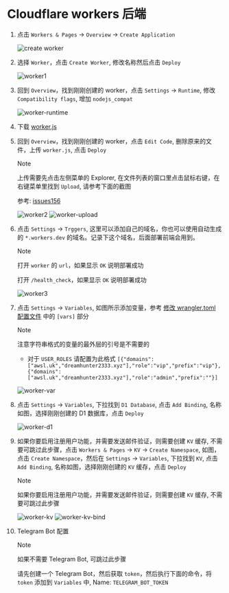 # Cloudflare workers 后端

1. 点击 `Workers & Pages` -> `Overview` -> `Create Application`

    ![create worker](/ui_install/worker_home.png)

2. 选择 `Worker`，点击 `Create Worker`, 修改名称然后点击 `Deploy`

    ![worker1](/ui_install/worker-1.png)

3. 回到 `Overview`，找到刚刚创建的 worker，点击 `Settings` -> `Runtime`, 修改 `Compatibility flags`, 增加 `nodejs_compat`

    ![worker-runtime](/ui_install/worker-runtime.png)

4. 下载 [worker.js](https://github.com/dreamhunter2333/cloudflare_temp_email/releases/latest/download/worker.js)

5. 回到 `Overview`，找到刚刚创建的 worker，点击 `Edit Code`, 删除原来的文件，上传 `worker.js`, 点击 `Deploy`

    > [!NOTE]
    > 上传需要先点击左侧菜单的 Explorer,
    > 在文件列表的窗口里点击鼠标右键，在右键菜单里找到 `Upload`,
    > 请参考下面的截图
    >
    > 参考: [issues156](https://github.com/dreamhunter2333/cloudflare_temp_email/issues/156#issuecomment-2079453822)

    ![worker2](/ui_install/worker-2.png)
    ![worker-upload](/ui_install/worker-upload.png)

6. 点击 `Settings` -> `Trggers`, 这里可以添加自己的域名，你也可以使用自动生成的 `*.workers.dev` 的域名。记录下这个域名，后面部署前端会用到。

    > [!NOTE]
    > 打开 `worker` 的 `url`，如果显示 `OK` 说明部署成功
    >
    > 打开 `/health_check`，如果显示 `OK` 说明部署成功

    ![worker3](/ui_install/worker-3.png)

7. 点击 `Settings` -> `Variables`, 如图所示添加变量，参考 [修改 wrangler.toml 配置文件](/zh/guide/cli/worker.html#修改-wrangler-toml-配置文件) 中的 `[vars]` 部分

    > [!NOTE]
    > 注意字符串格式的变量的最外层的引号是不需要的
    >
    > - 对于 `USER_ROLES` 请配置为此格式 `[{"domains":["awsl.uk","dreamhunter2333.xyz"],"role":"vip","prefix":"vip"},{"domains":["awsl.uk","dreamhunter2333.xyz"],"role":"admin","prefix":""}]`

    ![worker-var](/ui_install/worker-var.png)

8. 点击 `Settings` -> `Variables`, 下拉找到 `D1 Database`, 点击 `Add Binding`, 名称如图，选择刚刚创建的 D1 数据库，点击 `Deploy`

    ![worker-d1](/ui_install/worker-d1.png)

9.  如果你要启用注册用户功能，并需要发送邮件验证，则需要创建 `KV` 缓存, 不需要可跳过此步骤，点击 `Workers & Pages` -> `KV` -> `Create Namespace`, 如图，点击 `Create Namespace`，然后在 `Settings` -> `Variables`, 下拉找到 `KV`, 点击 `Add Binding`, 名称如图，选择刚刚创建的 `KV` 缓存，点击 `Deploy`
    > [!NOTE]
    > 如果你要启用注册用户功能，并需要发送邮件验证，则需要创建 `KV` 缓存, 不需要可跳过此步骤

    ![worker-kv](/ui_install/worker-kv.png)
    ![worker-kv-bind](/ui_install/worker-kv-bind.png)

10. Telegram Bot 配置

    > [!NOTE]
    > 如果不需要 Telegram Bot, 可跳过此步骤

    请先创建一个 Telegram Bot，然后获取 `token`，然后执行下面的命令，将 `token` 添加到 `Variables` 中, Name: `TELEGRAM_BOT_TOKEN`
